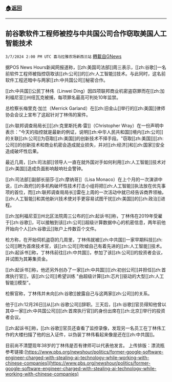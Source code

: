 ###  [:house:返回](README.md)
---


## 前谷歌软件工程师被控与中共国公司合作窃取美国人工智能技术
`3/7/2024 2:00 PM UTC 喜马拉雅农场新西兰站` [轉載自GNews](https://gnews.org/articles/2374254)

据POS News Hours新闻网报道称，[[zh:美国司法部]]周三表示，[[zh:谷歌]]一名前软件工程师被指控窃取该[[zh:公司]]的[[zh:人工智能]]技术。与此同时，这名前软件工程还暗中与两家[[zh:中共国公司]]秘密合作。

[[zh:中共国]]公民丁林伟（Linwei Ding）因四项联邦商业机密盗窃罪而在[[zh:加利福尼亚]]州纽瓦克被捕，每项罪名最高可判处10年监禁。

总检察长梅里克·加兰（Merrick Garland）在[[zh:旧金山]]举行的[[zh:美国]]律师协会会议上宣布了这起针对丁林伟的案件。

[[zh:联邦调查局局长]][[zh:克里斯托弗·雷]]（Christopher Wray）在一份声明中表示：”今天的指控就是最新的例证，说明[[zh:中华人民共和国]]境内[[zh:公司]]的关联[[zh:公司]]为窃取[[zh:美国]]的创新技术不择手段。"窃取[[zh:美国]][[zh:公司]]的创新技术和商业机密会造成就业损失，并对[[zh:经济]]和[[zh:国家]]安全造成破坏性后果。

最近几周，[[zh:司法部]]领导人一直在就外国对手如何利用[[zh:人工智能]]技术对[[zh:美国]]造成负面影响敲响社会警钟。

[[zh:司法部]]副部长丽莎·[[zh:摩纳哥]]（Lisa Monaco）在上个月的一次演讲中说，[[zh:政府]]的多机构破坏性技术打击小组将把[[zh:人工智能]]执法放在优先事项的首位，而[[zh:联邦调查局局长]]雷在上周的一次活动中就已经告诉商界领袖，[[zh:人工智能]]和其他新兴技术使对手更容易试图干扰[[zh:美国]]的[[zh:政治]]进程。

[[zh:加利福尼亚]]州北区法院周三公布的[[zh:起诉书]]称，丁林伟在2019年受雇于[[zh:谷歌]]，可以接触到该[[zh:公司]]超级计算数据中心的机密信息，两年前他开始向个人[[zh:谷歌云]]账户上传数百个文件。

检方称，在开始伺机盗窃的几周里，丁林伟就被[[zh:中共国]]一家早期科技[[zh:公司]]聘为首席技术官，该[[zh:公司]]吹嘘自己有着先进的[[zh:人工智能]]技术。[[zh:起诉书]]称，丁林伟前往[[zh:中共国]]，参加了该[[zh:公司]]的投资者会议，并试图为其筹集资金。

[[zh:起诉书]]称，他还另外创办了一家[[zh:中共国]][[zh:初创公司]]并担任[[zh:首席执行官]]，该[[zh:公司]]希望训练 "由超级计算[[zh:芯片]]驱动的大型[[zh:人工智能]]模型"。

检察官称，丁林伟并未向[[zh:谷歌]]披露自己与这两家[[zh:公司]]的关系。

他于[[zh:12月26日]]从[[zh:谷歌公司]]辞职。三天后，[[zh:谷歌]]官员得知他曾以其中一家[[zh:中共国公司]][[zh:首席执行官]]的身份出席在[[zh:北京]]举行的投资者会议。

[[zh:起诉书]]称，[[zh:谷歌]]官员还查看了监控录像，发现另一名员工在丁林伟工作的大楼扫描了他的出入证件，以伪装丁林伟看起来像是还在[[zh:中共国]]。

目前尚不清楚现年38岁的丁林伟是否有律师可以代表他发言。
上传排版：漂流瓶
参考链接:[https://www.pbs.org/newshour/politics/former-google-software-engineer-charged-with-stealing-ai-technology-while-working-with-chinese-companies](https://www.pbs.org/newshour/politics/former-google-software-engineer-charged-with-stealing-ai-technology-while-working-with-chinese-companies)
